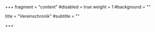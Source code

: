 +++
fragment = "content"
#disabled = true
weight = 1
#background = ""

title = "Vereinschronik"
#subtitle = ""

+++
